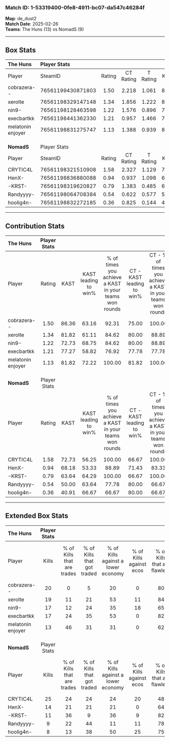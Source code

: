 ### Match ID: 1-53319400-0fe8-4911-bc07-da547c46284f  
**Map**: de_dust2  
**Match Date**: 2025-02-26  
**Teams**: The Huns (13) vs NomadS (9)  

---  

## Box Stats  

| **The Huns**      | Player Stats      |        |           |          |       |       |       |         |        |      |     |
| :- | :- | :-: | :-: | :-: | :-: | :-: | :-: | :-: | :-: | :-: | :-: |
| Player            | SteamID           | Rating | CT Rating | T Rating | KAST  |  ADR  | Kills | Assists | Deaths | K/D  | HS% |
| cobrazera--       | 76561199430871803 |  1.50  |   2.218   |  1.061   | 86.36 | 94.9  |  20   |    7    |   13   | 1.54 | 65  |
| xerolte           | 76561198329147148 |  1.34  |   1.856   |  1.222   | 81.82 | 99.0  |  19   |    6    |   17   | 1.12 | 68  |
| nin9-             | 76561198128463598 |  1.22  |   1.576   |  0.896   | 72.73 | 85.9  |  17   |    5    |   14   | 1.21 | 11  |
| execbartkk        | 76561198441362330 |  1.21  |   0.957   |  1.466   | 77.27 | 68.9  |  17   |    3    |   13   | 1.31 | 58  |
| melatonin enjoyer | 76561198831275747 |  1.13  |   1.388   |  0.939   | 81.82 | 64.6  |  13   |    5    |   11   | 1.18 | 84  |
|                   |                   |        |           |          |       |       |       |         |        |      |     |
|                   |                   |        |           |          |       |       |       |         |        |      |     |
|                   |                   |        |           |          |       |       |       |         |        |      |     |
| **NomadS**        | Player Stats      |        |           |          |       |       |       |         |        |      |     |
| Player            | SteamID           | Rating | CT Rating | T Rating | KAST  |  ADR  | Kills | Assists | Deaths | K/D  | HS% |
| CRYTIC4L          | 76561198321510908 |  1.58  |   2.327   |  1.129   | 72.73 | 120.9 |  25   |    6    |   17   | 1.47 | 48  |
| HenX-             | 76561198836880088 |  0.94  |   0.937   |  1.098   | 68.18 | 75.2  |  14   |    1    |   17   | 0.82 | 78  |
| -KRST-            | 76561198319620827 |  0.79  |   1.383   |  0.485   | 63.64 | 56.8  |  11   |    4    |   15   | 0.73 | 45  |
| Randyyyy-         | 76561198064708384 |  0.54  |   0.622   |  0.577   | 50.00 | 59.8  |   9   |    2    |   18   | 0.50 | 77  |
| hoolig4n-         | 76561198832272185 |  0.36  |   0.825   |  0.144   | 40.91 | 50.7  |   8   |    1    |   20   | 0.40 | 25  |
---  

## Contribution Stats  

| **The Huns**      | Player Stats |       |                      |                                                        |                           |                                                             |                          |                                                            |
| :- | :-: | :-: | :-: | :-: | :-: | :-: | :-: | :-: |
| Player            |    Rating    | KAST  | KAST leading to win% | % of times you achieve a KAST in your teams won rounds | CT - KAST leading to win% | CT - % of times you achieve a KAST in your teams won rounds | T - KAST leading to win% | T - % of times you achieve a KAST in your teams won rounds |
| cobrazera--       |     1.50     | 86.36 |        63.16         |                         92.31                          |           75.00           |                           100.00                            |          42.86           |                           75.00                            |
| xerolte           |     1.34     | 81.82 |        61.11         |                         84.62                          |           80.00           |                            88.89                            |          37.50           |                           75.00                            |
| nin9-             |     1.22     | 72.73 |        68.75         |                         84.62                          |           80.00           |                            88.89                            |          50.00           |                           75.00                            |
| execbartkk        |     1.21     | 77.27 |        58.82         |                         76.92                          |           77.78           |                            77.78                            |          37.50           |                           75.00                            |
| melatonin enjoyer |     1.13     | 81.82 |        72.22         |                         100.00                         |           81.82           |                           100.00                            |          57.14           |                           100.00                           |
|                   |              |       |                      |                                                        |                           |                                                             |                          |                                                            |
|                   |              |       |                      |                                                        |                           |                                                             |                          |                                                            |
|                   |              |       |                      |                                                        |                           |                                                             |                          |                                                            |
| **NomadS**        | Player Stats |       |                      |                                                        |                           |                                                             |                          |                                                            |
| Player            |    Rating    | KAST  | KAST leading to win% | % of times you achieve a KAST in your teams won rounds | CT - KAST leading to win% | CT - % of times you achieve a KAST in your teams won rounds | T - KAST leading to win% | T - % of times you achieve a KAST in your teams won rounds |
| CRYTIC4L          |     1.58     | 72.73 |        56.25         |                         100.00                         |           66.67           |                           100.00                            |          42.86           |                           100.00                           |
| HenX-             |     0.94     | 68.18 |        53.33         |                         88.89                          |           71.43           |                            83.33                            |          37.50           |                           100.00                           |
| -KRST-            |     0.79     | 63.64 |        64.29         |                         100.00                         |           66.67           |                           100.00                            |          60.00           |                           100.00                           |
| Randyyyy-         |     0.54     | 50.00 |        63.64         |                         77.78                          |           80.00           |                            66.67                            |          50.00           |                           100.00                           |
| hoolig4n-         |     0.36     | 40.91 |        66.67         |                         66.67                          |           80.00           |                            66.67                            |          50.00           |                           66.67                            |
---  

## Extended Box Stats  

| **The Huns**      | Player Stats |                            |                            |                                    |                         |                              |                                 |        |                             |                                     |                          |                               |                            |
| :- | :-: | :-: | :-: | :-: | :-: | :-: | :-: | :-: | :-: | :-: | :-: | :-: | :-: |
| Player            |    Kills     | % of Kills that are trades | % of Kills that got traded | % of Kills against a lower economy | % of Kills against ecos | % of Kills that are flawless | % of Kills that are close duels | Deaths | % of Deaths that get traded | % of Deaths against a lower economy | % of Deaths against ecos | % of Deaths that are flawless | % of Deaths that are close |
| cobrazera--       |      20      |             0              |             5              |                 20                 |            0            |              80              |                5                |   13   |             62              |                 38                  |            0             |              85               |             8              |
| xerolte           |      19      |             11             |             21             |                 53                 |           11            |              84              |               21                |   17   |             35              |                 29                  |            0             |              65               |             12             |
| nin9-             |      17      |             12             |             24             |                 35                 |           18            |              65              |                6                |   14   |             14              |                 43                  |            7             |              57               |             0              |
| execbartkk        |      17      |             24             |             35             |                 53                 |            0            |              82              |                6                |   13   |              0              |                 31                  |            0             |              69               |             8              |
| melatonin enjoyer |      13      |             46             |             31             |                 31                 |            0            |              62              |                8                |   11   |             18              |                 36                  |            0             |              55               |             9              |
|                   |              |                            |                            |                                    |                         |                              |                                 |        |                             |                                     |                          |                               |                            |
|                   |              |                            |                            |                                    |                         |                              |                                 |        |                             |                                     |                          |                               |                            |
|                   |              |                            |                            |                                    |                         |                              |                                 |        |                             |                                     |                          |                               |                            |
| **NomadS**        | Player Stats |                            |                            |                                    |                         |                              |                                 |        |                             |                                     |                          |                               |                            |
| Player            |    Kills     | % of Kills that are trades | % of Kills that got traded | % of Kills against a lower economy | % of Kills against ecos | % of Kills that are flawless | % of Kills that are close duels | Deaths | % of Deaths that get traded | % of Deaths against a lower economy | % of Deaths against ecos | % of Deaths that are flawless | % of Deaths that are close |
| CRYTIC4L          |      25      |             24             |             24             |                 24                 |           20            |              48              |                8                |   17   |             29              |                 29                  |            12            |              82               |             0              |
| HenX-             |      14      |             21             |             21             |                 21                 |            0            |              64              |                7                |   17   |             18              |                 18                  |            0             |              65               |             18             |
| -KRST-            |      11      |             36             |             9              |                 36                 |            9            |              82              |                0                |   15   |             27              |                 13                  |            0             |              73               |             13             |
| Randyyyy-         |      9       |             22             |             44             |                 11                 |           11            |              78              |               11                |   18   |             11              |                 17                  |            6             |              78               |             11             |
| hoolig4n-         |      8       |             13             |             38             |                 50                 |           25            |              75              |               13                |   20   |             20              |                 15                  |            0             |              75               |             5              |
